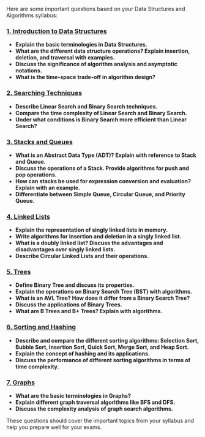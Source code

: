 Here are some important questions based on your Data Structures and Algorithms syllabus:

### [1. Introduction to Data Structures](./DataStructure&Algorithm/1.Introduction.md)
- **Explain the basic terminologies in Data Structures.**
- **What are the different data structure operations? Explain insertion, deletion, and traversal with examples.**
- **Discuss the significance of algorithm analysis and asymptotic notations.**
- **What is the time-space trade-off in algorithm design?**

### [2. Searching Techniques](./DataStructure&Algorithm/2.SearchingTechniques.md)
- **Describe Linear Search and Binary Search techniques.**
- **Compare the time complexity of Linear Search and Binary Search.**
- **Under what conditions is Binary Search more efficient than Linear Search?**

### [3. Stacks and Queues](./DataStructure&Algorithm/3.StacksandQueues.md)
- **What is an Abstract Data Type (ADT)? Explain with reference to Stack and Queue.**
- **Discuss the operations of a Stack. Provide algorithms for push and pop operations.**
- **How can stacks be used for expression conversion and evaluation? Explain with an example.**
- **Differentiate between Simple Queue, Circular Queue, and Priority Queue.**

### [4. Linked Lists](./DataStructure&Algorithm/4.LinkedLists.md)
- **Explain the representation of singly linked lists in memory.**
- **Write algorithms for insertion and deletion in a singly linked list.**
- **What is a doubly linked list? Discuss the advantages and disadvantages over singly linked lists.**
- **Describe Circular Linked Lists and their operations.**

### [5. Trees](./DataStructure&Algorithm/5.Trees.md)
- **Define Binary Tree and discuss its properties.**
- **Explain the operations on Binary Search Tree (BST) with algorithms.**
- **What is an AVL Tree? How does it differ from a Binary Search Tree?**
- **Discuss the applications of Binary Trees.**
- **What are B Trees and B+ Trees? Explain with algorithms.**

### [6. Sorting and Hashing](./DataStructure&Algorithm/6.SortingandHashing.md)
- **Describe and compare the different sorting algorithms: Selection Sort, Bubble Sort, Insertion Sort, Quick Sort, Merge Sort, and Heap Sort.**
- **Explain the concept of hashing and its applications.**
- **Discuss the performance of different sorting algorithms in terms of time complexity.**

### [7. Graphs](./DataStructure&Algorithm/7.Graphs.md)
- **What are the basic terminologies in Graphs?**
- **Explain different graph traversal algorithms like BFS and DFS.**
- **Discuss the complexity analysis of graph search algorithms.**

These questions should cover the important topics from your syllabus and help you prepare well for your exams.
